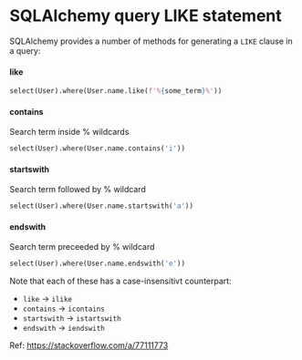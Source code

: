 # SQLAlchemy query LIKE statement

SQLAlchemy provides a number of methods for generating a `LIKE` clause in a query:

#### like
```python
select(User).where(User.name.like(f'%{some_term}%'))
```

#### contains
Search term inside % wildcards
```python
select(User).where(User.name.contains('i'))
```

#### startswith
Search term followed by % wildcard
```python
select(User).where(User.name.startswith('a'))
```

#### endswith
Search term preceeded by % wildcard
```python
select(User).where(User.name.endswith('e'))
```

Note that each of these has a case-insensitivt counterpart:
* `like` -> `ilike`
* `contains` -> `icontains`
* `startswith` -> `istartswith`
* `endswith` -> `iendswith`

Ref: https://stackoverflow.com/a/77111773
